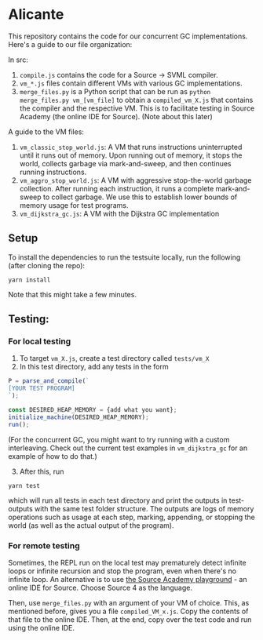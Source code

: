 # Alicante
This repository contains the code for our concurrent GC implementations. Here's a guide to our file organization:

In src:
1. `compile.js` contains the code for a Source -> SVML compiler.
2. `vm_*.js` files contain different VMs with various GC implementations.
3. `merge_files.py` is a Python script that can be run as 
`python merge_files.py vm_[vm_file]` to obtain a `compiled_vm_X.js` 
that contains the compiler and the respective VM. This is to facilitate
testing in Source Academy (the online IDE for Source). (Note about this later)

A guide to the VM files:
1. `vm_classic_stop_world.js`: A VM that runs instructions uninterrupted
until it runs out of memory. Upon running out of memory, it stops the 
world, collects garbage via mark-and-sweep, and then continues running
instructions.
2. `vm_aggro_stop_world.js`: A VM with aggressive stop-the-world garbage
collection. After running each instruction, it runs a complete mark-and-sweep
to collect garbage. We use this to establish lower bounds of memory usage for test programs.
3. `vm_dijkstra_gc.js`: A VM with the Dijkstra GC implementation

## Setup
To install the dependencies to run the testsuite locally, run the following (after cloning the repo):

```{0}
yarn install
```
Note that this might take a few minutes.

## Testing:
### For local testing
1. To target `vm_X.js`, create a test directory called `tests/vm_X`
2. In this test directory, add any tests in the form
```javascript
P = parse_and_compile(`
[YOUR TEST PROGRAM]
`);

const DESIRED_HEAP_MEMORY = {add what you want};
initialize_machine(DESIRED_HEAP_MEMORY);
run();
```
(For the concurrent GC, you might want to try running with a custom interleaving. Check out
the current test examples in `vm_dijkstra_gc` for an example of how to do that.)

3. After this, run
```
yarn test
```
which will run all tests in each test directory and print the outputs in test-outputs with the 
same test folder structure. The outputs are logs of memory operations such as usage at each step,
marking, appending, or stopping the world (as well as the actual output of the program).

### For remote testing

Sometimes, the REPL run on the local test may prematurely detect infinite loops or infinite recursion
and stop the program, even when there's no infinite loop. An alternative is to use 
[the Source Academy playground](https://sourceacademy.org/playground) - an online IDE for Source.
Choose Source 4 as the language.

Then, use `merge_files.py` with an argument of your VM of choice. This, as mentioned before, gives 
you a file `compiled_VM_x.js`. Copy the contents of that file to the online IDE. Then, at the end,
copy over the test code and run using the online IDE.

